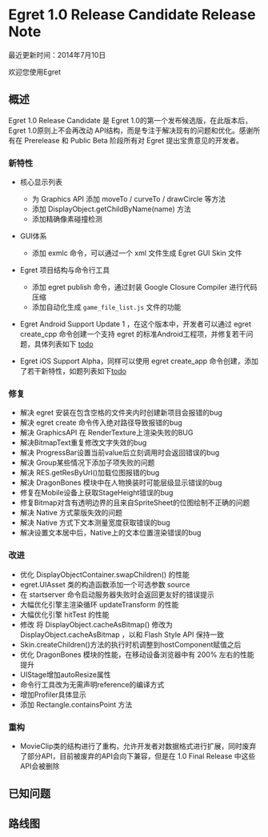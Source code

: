 Egret 1.0 Release Candidate Release Note
===============================

最近更新时间：2014年7月10日

欢迎您使用Egret



## 概述

Egret 1.0 Release Candidate 是 Egret 1.0的第一个发布候选版，在此版本后，Egret 1.0原则上不会再改动 API结构，而是专注于解决现有的问题和优化。感谢所有在 Prerelease 和 Public Beta 阶段所有对 Egret 提出宝贵意见的开发者。

### 新特性
* 核心显示列表
  * 为 Graphics API 添加 moveTo / curveTo / drawCircle 等方法
  * 添加 DisplayObject.getChildByName(name) 方法
  * 添加精确像素碰撞检测

* GUI体系
  * 添加 exmlc 命令，可以通过一个 xml 文件生成 Egret GUI Skin 文件

* Egret 项目结构与命令行工具
  * 添加 egret publish 命令，通过封装 Google Closure Compiler 进行代码压缩 
  * 添加自动化生成 ``` game_file_list.js ``` 文件的功能

* Egret Android Support Update 1 ，在这个版本中，开发者可以通过 egret create_cpp 命令创建一个支持 egret 的标准Android工程项，并修复若干问题，具体列表如下 [todo](todo)
* Egret iOS Support Alpha，同样可以使用 egret create_app 命令创建，添加了若干新特性，如题列表如下[todo](todo)

### 修复

* 解决 egret 安装在包含空格的文件夹内时创建新项目会报错的bug
* 解决 egret create 命令传入绝对路径导致报错的bug
* 解决 GraphicsAPI 在 RenderTexture上渲染失败的BUG
* 解决BitmapText重复修改文字失效的bug
* 解决 ProgressBar设置当前value后立刻调用时会返回错误的bug
* 解决 Group某些情况下添加子项失败的问题
* 解决 RES.getResByUrl()加载位图报错的bug
* 解决 DragonBones 模块中在人物换装时可能层级显示错误的bug
* 修复在Mobile设备上获取StageHeight错误的bug 
* 修复Bitmap对含有透明边界的且来自SpriteSheet的位图绘制不正确的问题
* 解决 Native 方式蒙版失效的问题
* 解决 Native 方式下文本测量宽度获取错误的bug
* 解决设置文本居中后，Native上的文本位置渲染错误的bug


### 改进

* 优化 DisplayObjectContainer.swapChildren() 的性能
* egret.UIAsset 类的构造函数添加一个可选参数 source 
* 在 startserver 命令启动服务器失败时会返回更友好的错误提示
* 大幅优化引擎主渲染循环 updateTransform 的性能
* 大幅优化引擎 hitTest 的性能
* 修改 将 DisplayObject.cacheAsBitmap() 修改为 DisplayObject.cacheAsBitmap ，以和 Flash Style API 保持一致
* Skin.createChildren()方法的执行时机调整到hostComponent赋值之后
* 优化 DragonBones 模块的性能，在移动设备浏览器中有 200% 左右的性能提升
* UIStage增加autoResize属性
* 命令行工具改为无需声明reference的编译方式
* 增加Profiler具体显示
* 添加 Rectangle.containsPoint 方法

### 重构

* MovieClip类的结构进行了重构，允许开发者对数据格式进行扩展，同时废弃了部分API，目前被废弃的API会向下兼容，但是在 1.0 Final Release 中这些API会被删除


## 已知问题


## 路线图
